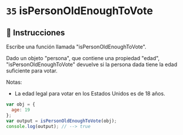 # `35` isPersonOldEnoughToVote

## 📝 Instrucciones

Escribe una función llamada "isPersonOldEnoughToVote".

Dado un objeto "persona", que contiene una propiedad "edad", "isPersonOldEnoughToVote" devuelve si la persona dada tiene la edad suficiente para votar.

Notas: 
* La edad legal para votar en los Estados Unidos es de 18 años.

```Javascript
var obj = {
  age: 19
};
var output = isPersonOldEnoughToVote(obj);
console.log(output); // --> true
```